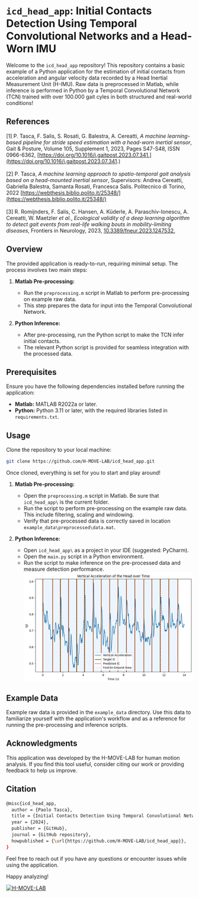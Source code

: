 # `icd_head_app`: Initial Contacts Detection Using Temporal Convolutional Networks and a Head-Worn IMU

Welcome to the `icd_head_app` repository! This repository contains a basic example of a Python application for the estimation of initial contacts from acceleration and angular velocity data recorded by a Head Inertial Measurement Unit (H-IMU). Raw data is preprocessed in Matlab, while inference is performed in Python by a Temporal Convolutional Network (TCN) trained with over 100.000 gait cyles in both structured and real-world conditions!

## References
<a id="1">[1]</a> 
P. Tasca, F. Salis, S. Rosati, G. Balestra, A. Cereatti,
*A machine learning-based pipeline for stride speed estimation with a head-worn inertial sensor*,
Gait & Posture,
Volume 105, Supplement 1,
2023,
Pages S47-S48,
ISSN 0966-6362,
[https://doi.org/10.1016/j.gaitpost.2023.07.341.](https://doi.org/10.1016/j.gaitpost.2023.07.341.) <br><br>
<a id="2">[2]</a> 
P. Tasca,
*A machine learning approach to spatio-temporal gait analysis based on a head-mounted inertial sensor*,
Supervisors: Andrea Cereatti, Gabriella Balestra, Samanta Rosati, Francesca Salis. Politecnico di Torino, 2022
[https://webthesis.biblio.polito.it/25348/](https://webthesis.biblio.polito.it/25348/) <br><br>
<a id="3">[3]</a>
R. Romijnders, F. Salis, C. Hansen, A. Küderle, A. Paraschiv-Ionescu, A. Cereatti, W. Maetzler *et al.*, *Ecological validity of a deep learning algorithm to detect gait events from real-life walking bouts in mobility-limiting diseases*, Frontiers in Neurology, 2023, [10.3389/fneur.2023.1247532. ](10.3389/fneur.2023.1247532. )

## Overview

The provided application is ready-to-run, requiring minimal setup. The process involves two main steps:

1. **Matlab Pre-processing:**
   - Run the `preprocessing.m` script in Matlab to perform pre-processing on example raw data.
   - This step prepares the data for input into the Temporal Convolutional Network.

2. **Python Inference:**
   - After pre-processing, run the Python script to make the TCN infer initial contacts.
   - The relevant Python script is provided for seamless integration with the processed data.

## Prerequisites

Ensure you have the following dependencies installed before running the application:

- **Matlab:** MATLAB R2022a or later.
- **Python:** Python 3.11 or later, with the required libraries listed in `requirements.txt`.

## Usage

Clone the repository to your local machine:

```bash
git clone https://github.com/H-MOVE-LAB/icd_head_app.git
```

Once cloned, everything is set for you to start and play around!

1. **Matlab Pre-processing:**
   - Open the `preprocessing.m` script in Matlab. Be sure that `icd_head_app\` is the current folder.
   - Run the script to perform pre-processing on the example raw data. This include filtering, scaling and windowing.
   - Verify that pre-processed data is correctly saved in location `example_data\preprocessed\data.mat`.
   
2. **Python Inference:**
   - Open `icd_head_app\` as a project in your IDE (suggested: PyCharm).
   - Open the `main.py` script in a Python environment.
   - Run the script to make inference on the pre-processed data and measure detection performance.
![ICs detection results on a trial of indoor walking.](utils_/detected_ics.png "ICs detection results on a trial of indoor walking.")

## Example Data

Example raw data is provided in the `example_data` directory. Use this data to familiarize yourself with the application's workflow and as a reference for running the pre-processing and inference scripts.

## Acknowledgments

This application was developed by the H-MOVE-LAB for human motion analysis. If you find this tool useful, consider citing our work or providing feedback to help us improve.

## Citation
```bash
@misc{icd_head_app,
  author = {Paolo Tasca},
  title = {Initial Contacts Detection Using Temporal Convolutional Networks and a Head-Worn IMU},
  year = {2024},
  publisher = {GitHub},
  journal = {GitHub repository},
  howpublished = {\url{https://github.com/H-MOVE-LAB/icd_head_app}},
}
```
<!--## License

This project is licensed under the [MIT License](LICENSE).-->

Feel free to reach out if you have any questions or encounter issues while using the application.

Happy analyzing!

[![H-MOVE-LAB](utils_/hmovelab_logo.jpg)](https://github.com/H-MOVE-LAB)

